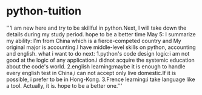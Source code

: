# python-tuition
'''I am new here and try to be skillful in python.Next, I will take down the details during my study period.
hope to be a better time
May 5:
I summarize my ability:
I'm from China which is a fierce-competed country and My original major is accounting.I have middle-level skills on python, accounting and english.
what i want to do next:
1.python's code design logic:i am not good at the logic of any application.i didnot acquire the systemic education about the code's world.
2.english learning:maybe it is enough to handle every english test in China,i can not accept only live domestic.If it is possible, i prefer to be in Hong-Kong.
3.Frence learning:i take language like a tool. Actually, it is.
hope to be a better one.'''
